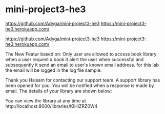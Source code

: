 # mini-project3-he3
https://github.com/Adyga/mini-project3-he3
https://mini-project3-he3.herokuapp.com/
 
 
 
https://github.com/Adyga/mini-project3-he3
https://mini-project3-he3.herokuapp.com/
 
The New Featur based on:
Only user are allowed to access book library
when a user request a book it alert the user when successful and subsequently it send an email to user's known email address. for this lab the email will be logged in the log file
sample:
<!DOCTYPE html>
<html lang="en">
<head>
    <meta charset="UTF-8">
    <title>Suppor Library Information</title>
</head>
<body>
<p>
    Thank you Haisam for contacting our support team. A support library has been opened for you. You will be notified when a response is made by email. The details of your library are shown below:
</p>
<p>
    You can view the library at any time at http://localhost:8000/libraries/KIHIZRZ0W4
</p>

